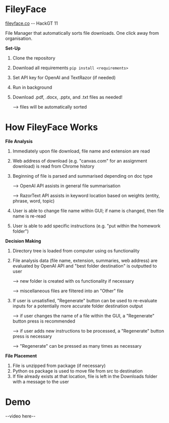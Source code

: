 # FileyFace
[fileyface.co](https://fileyface.co/Website/index.html) -- HackGT 11

File Manager that automatically sorts file downloads. One click away from organisation. 

**Set-Up**
1. Clone the repository
2. Download all requirements ``` pip install <requirements> ```
3. Set API key for OpenAI and TextRazor (if needed)
4. Run in background
5. Download .pdf, .docx, .pptx, and .txt files as needed!
   
   --> files will be automatically sorted

# How FileyFace Works
**File Analysis**
1. Immediately upon file download, file name and extension are read
2. Web address of download (e.g. "canvas.com" for an assignment download) is read from Chrome history
3. Beginning of file is parsed and summarised depending on doc type

   --> OpenAI API assists in general file summarisation

   --> RazorText API assists in keyword location based on weights (entity, phrase, word, topic)
4. User is able to change file name within GUI; if name is changed, then file name is re-read
5. User is able to add specific instructions (e.g. "put within the homework folder")

**Decision Making**
1. Directory tree is loaded from computer using os functionality
3. File analysis data (file name, extension, summaries, web address) are evaluated by OpenAI API and "best folder destination" is outputted to user

   --> new folder is created with os functionality if necessary
   
   --> miscellaneous files are filtered into an "Other" file
4. If user is unsatisfied, "Regenerate" button can be used to re-evaluate inputs for a potentially more accurate folder destination output

   --> if user changes the name of a file within the GUI, a "Regenerate" button press is recommended

   --> if user adds new instructions to be processed, a "Regenerate" button press is necessary

   --> "Regenerate" can be pressed as many times as necessary

**File Placement**
1. File is unzipped from package (if necessary)
3. Python os package is used to move file from src to destination
4. If file already exists at that location, file is left in the Downloads folder with a message to the user

# Demo
--video here--
